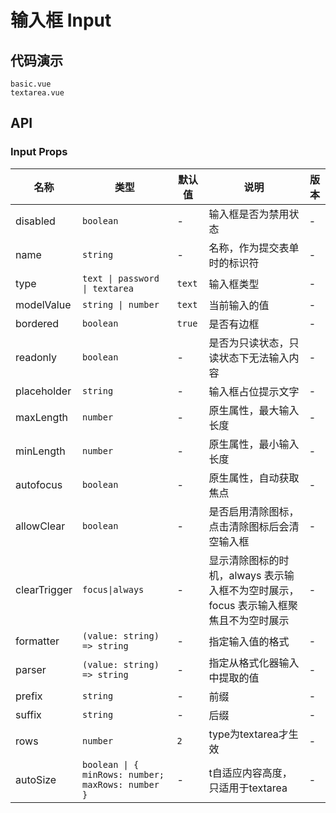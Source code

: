 # 输入框 Input


## 代码演示
```demo
basic.vue
textarea.vue
```
## API

### Input Props
| 名称 | 类型 | 默认值 | 说明 | 版本 |
| --- | --- | --- | --- | --- |
| disabled | `boolean` | - | 输入框是否为禁用状态 | - |
| name | `string` | - | 名称，作为提交表单时的标识符 | - |
| type | `text \| password \| textarea` | `text` | 输入框类型 | - |
| modelValue | `string \| number` | `text` | 当前输入的值 | - |
| bordered | `boolean` | `true` | 是否有边框 | - |
| readonly | `boolean` | - | 是否为只读状态，只读状态下无法输入内容 | - |
| placeholder | `string` | - | 输入框占位提示文字 | - |
| maxLength | `number` | - | 原生属性，最大输入长度 | - |
| minLength | `number` | - | 原生属性，最小输入长度 | - |
| autofocus | `boolean` | - | 原生属性，自动获取焦点 | - |
| allowClear | `boolean` | - | 是否启用清除图标，点击清除图标后会清空输入框 | - |
| clearTrigger | `focus\|always` | - | 显示清除图标的时机，always 表示输入框不为空时展示，focus 表示输入框聚焦且不为空时展示 | - |
| formatter | `(value: string) => string` | - | 指定输入值的格式 | - |
| parser | `(value: string) => string` | - | 指定从格式化器输入中提取的值 | - |
| prefix | `string` | - | 前缀 | - |
| suffix | `string` | - | 后缀 | - |
| rows | `number` | `2` | type为textarea才生效 | - |
| autoSize | `boolean \| { minRows: number; maxRows: number }` | - | t自适应内容高度，只适用于textarea | - |